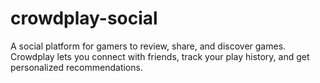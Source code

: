 # crowdplay-social
A social platform for gamers to review, share, and discover games. Crowdplay lets you connect with friends, track your play history, and get personalized recommendations. 